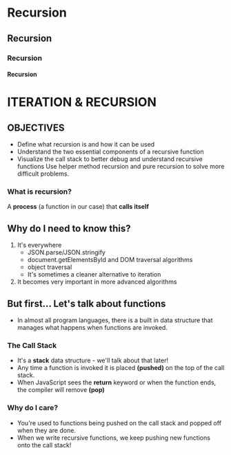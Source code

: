 # Recursion

## Recursion

### Recursion

#### Recursion

# ITERATION & RECURSION

## OBJECTIVES

-   Define what recursion is and how it can be used
-   Understand the two essential components of a recursive function
-   Visualize the call stack to better debug and understand recursive functions
    Use helper method recursion and pure recursion to solve more difficult problems.

### What is recursion?

A **process** (a function in our case) that **calls itself**

## Why do I need to know this?

1. It's everywhere
    - JSON.parse/JSON.stringify
    - document.getElementsById and DOM traversal algorithms
    - object traversal
    - It's sometimes a cleaner alternative to iteration
2. It becomes very important in more advanced algorithms

## But first... Let's talk about functions

-   In almost all program languages, there is a built in data structure that manages what happens when functions are invoked.

### The Call Stack

-   It's a **stack** data structure - we'll talk about that later!
-   Any time a function is invoked it is placed **(pushed)** on the top of the call stack.
-   When JavaScript sees the **return** keyword or when the function ends, the compiler will remove **(pop)**

### Why do I care?

-   You're used to functions being pushed on the call stack and popped off when they are done.
-   When we write recursive functions, we keep pushing new functions onto the call stack!

